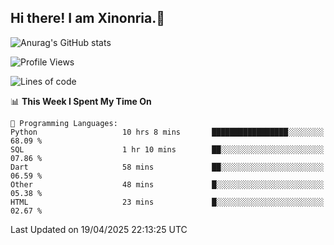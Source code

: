 ## Hi there! I am Xinonria.👋

![Anurag's GitHub stats](https://status-git-main-xinonrias-projects-f26540e3.vercel.app/api?username=xinonria&hide=stars,issues)

<!--START_SECTION:waka-->
![Profile Views](http://img.shields.io/badge/Profile%20Views-0-blue)

![Lines of code](https://img.shields.io/badge/From%20Hello%20World%20I%27ve%20Written-2.5%20million%20lines%20of%20code-blue)

📊 **This Week I Spent My Time On** 

```text
💬 Programming Languages: 
Python                   10 hrs 8 mins       █████████████████░░░░░░░░   68.09 % 
SQL                      1 hr 10 mins        ██░░░░░░░░░░░░░░░░░░░░░░░   07.86 % 
Dart                     58 mins             ██░░░░░░░░░░░░░░░░░░░░░░░   06.59 % 
Other                    48 mins             █░░░░░░░░░░░░░░░░░░░░░░░░   05.38 % 
HTML                     23 mins             █░░░░░░░░░░░░░░░░░░░░░░░░   02.67 % 
```


 Last Updated on 19/04/2025 22:13:25 UTC
<!--END_SECTION:waka-->

<!--
**xinonria/xinonria** is a ✨ _special_ ✨ repository because its `README.md` (this file) appears on your GitHub profile.

Here are some ideas to get you started:

- 🔭 I’m currently working on ...
- 🌱 I’m currently learning ...
- 👯 I’m looking to collaborate on ...
- 🤔 I’m looking for help with ...
- 💬 Ask me about ...
- 📫 How to reach me: ...
- 😄 Pronouns: ...
- ⚡ Fun fact: ...
-->
